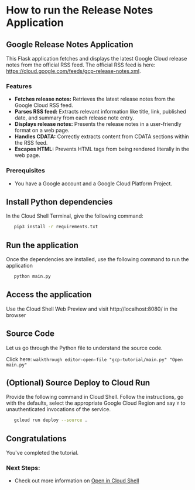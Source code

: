 # How to run the Release Notes Application

## Google Release Notes Application 
This Flask application fetches and displays the latest Google Cloud release notes from the official RSS feed. The official RSS feed is here: https://cloud.google.com/feeds/gcp-release-notes.xml. 

### Features

 - **Fetches release notes:** Retrieves the latest release notes from the Google Cloud RSS feed.
 - **Parses RSS feed:** Extracts relevant information like title, link, published date, and summary from each release note entry.
 - **Displays release notes:** Presents the release notes in a user-friendly format on a web page.
 - **Handles CDATA:** Correctly extracts content from CDATA sections within the RSS feed.
 - **Escapes HTML:** Prevents HTML tags from being rendered literally in the web page.

### Prerequisites

 - You have a Google account and a Google Cloud Platform Project.

## Install Python dependencies

In the Cloud Shell Terminal, give the following command:

```bash
   pip3 install -r requirements.txt
```
## Run the application

Once the dependencies are installed, use the following command to run the application 

```bash
   python main.py
```

## Access the application

Use the Cloud Shell Web Preview and visit http://localhost:8080/ in the browser

## Source Code

Let us go through the Python file to understand the source code. 

Click here: `walkthrough editor-open-file "gcp-tutorial/main.py" "Open main.py"`

## (Optional) Source Deploy to Cloud Run

Provide the following command in Cloud Shell. Follow the instructions, go with the defaults, select the appropriate Google Cloud Region and say `Y` to unauthenticated invocations of the service.

```bash
   gcloud run deploy --source .
```

## Congratulations

<walkthrough-conclusion-trophy></walkthrough-conclusion-trophy>

You've completed the tutorial. 

### Next Steps:

 - Check out more information on [Open in Cloud Shell](https://cloud.google.com/shell/docs/open-in-cloud-shell) 
 
